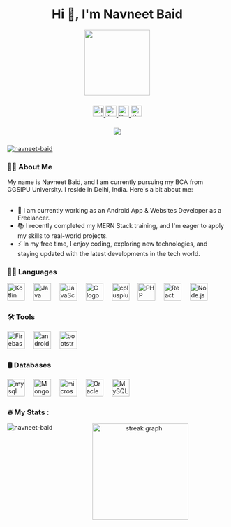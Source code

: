 <h1 align="center">Hi 👋, I'm Navneet Baid</h1>
<div align="center">
  <img height="150" src="https://navneetbaid.000webhostapp.com/img/face-2.png"  />
</div>

###

<div align="center">
  <a href="https://www.instagram.com/navneet.baid/" target="_blank">
    <img src="https://img.shields.io/static/v1?message=Instagram&logo=instagram&label=&color=E4405F&logoColor=white&labelColor=&style=for-the-badge" height="25" alt="Instagram logo" />
  </a>
  <a href="https://twitter.com/BaidNavneet" target="_blank">
    <img src="https://img.shields.io/static/v1?message=Twitter&logo=twitter&label=&color=1DA1F2&logoColor=white&labelColor=&style=for-the-badge" height="25" alt="Twitter logo" />
  </a>
  <a href="https://play.google.com/store/apps/dev?id=8294670376006777253&pli=1" target="_blank">
    <img src="https://img.shields.io/static/v1?message=Play%20Store&logo=google-play&label=&color=1DA1F2&logoColor=white&labelColor=&style=for-the-badge" height="25" alt="Play Store developer account link" />
  </a>
  <a href="https://navneetbaid.000webhostapp.com/" target="_blank">
    <img src="https://img.shields.io/static/v1?message=Portfolio&logoColor=white&labelColor=&style=for-the-badge&color=007ACC&logoWidth=20" height="25" alt="Portfolio website link" />
  </a>
</div>

###

<div align="center">
  <img src="https://visitor-badge.laobi.icu/badge?page_id=navneet-baid.navneet-baid&"  />
</div>

###

<p align="left"> <a href="https://github.com/ryo-ma/github-profile-trophy"><img src="https://github-profile-trophy.vercel.app/?username=navneet-baid" alt="navneet-baid" /></a> </p>

###

<h3 align="left">👩‍💻  About Me</h3>

<p align="left">
  My name is Navneet Baid, and I am currently pursuing my BCA from GGSIPU University. I reside in Delhi, India. Here's a bit about me:<br><br>
  
  - 🔭 I am currently working as an Android App & Websites Developer as a Freelancer.<br>
  - 📚 I recently completed my MERN Stack training, and I'm eager to apply my skills to real-world projects.<br>
  - ⚡ In my free time, I enjoy coding, exploring new technologies, and staying updated with the latest developments in the tech world.
</p>

<h3 align="left">🧑‍💻 Languages</h3>

<div align="left">
  <img src="https://cdn.jsdelivr.net/gh/devicons/devicon/icons/kotlin/kotlin-original.svg" height="40" alt="Kotlin logo" />
  <img width="12" />
  <img src="https://cdn.jsdelivr.net/gh/devicons/devicon/icons/java/java-original.svg" height="40" alt="Java logo" />
  <img width="12" />
  <img src="https://cdn.jsdelivr.net/gh/devicons/devicon/icons/javascript/javascript-original.svg" height="40" alt="JavaScript logo" />
  <img width="12" />
  <img src="https://cdn.jsdelivr.net/gh/devicons/devicon/icons/c/c-original.svg" height="40" alt="C logo" />
  <img width="12" />
  <img src="https://cdn.jsdelivr.net/gh/devicons/devicon/icons/cplusplus/cplusplus-original.svg" height="40" alt="cplusplus logo"  />
  <img width="12" />
  <img src="https://cdn.jsdelivr.net/gh/devicons/devicon/icons/php/php-original.svg" height="40" alt="PHP logo" />
  <img width="12" />
  <img src="https://cdn.jsdelivr.net/gh/devicons/devicon/icons/react/react-original.svg" height="40" alt="React logo" />
  <img width="12" />
  <img src="https://cdn.jsdelivr.net/gh/devicons/devicon/icons/nodejs/nodejs-original.svg" height="40" alt="Node.js logo" />
</div>

<h3 align="left">🛠 Tools</h3>

<div align="left">
  <img src="https://cdn.jsdelivr.net/gh/devicons/devicon/icons/firebase/firebase-plain.svg" height="40" alt="Firebase logo" />
  <img width="12" />
  <img src="https://cdn.jsdelivr.net/gh/devicons/devicon/icons/androidstudio/androidstudio-original.svg" height="40" alt="androidstudio 
   logo"  />
   <img width="12" />
   <img src="https://cdn.jsdelivr.net/gh/devicons/devicon/icons/bootstrap/bootstrap-original.svg" height="40" alt="bootstrap logo"  />
</div>

<h3 align="left">🛢 Databases</h3>

<div align="left">
  <img src="https://cdn.jsdelivr.net/gh/devicons/devicon/icons/mysql/mysql-original.svg" height="40" alt="mysql logo"  />
  <img width="12" />
  <img src="https://cdn.jsdelivr.net/gh/devicons/devicon/icons/mongodb/mongodb-original.svg" height="40" alt="MongoDB logo" />
  <img width="12" />
  <img src="https://cdn.jsdelivr.net/gh/devicons/devicon/icons/microsoftsqlserver/microsoftsqlserver-plain.svg" height="40"   
  alt="microsoftsqlserver logo"  />
  <img width="12" />
  <img src="https://cdn.jsdelivr.net/gh/devicons/devicon/icons/oracle/oracle-original.svg" height="40" alt="Oracle logo" />
  <img width="12" />
  <img src="https://cdn.jsdelivr.net/gh/devicons/devicon/icons/mysql/mysql-original.svg" height="40" alt="MySQL logo" />
</div>


<h3 align="left">🔥   My Stats :</h3>
<div align="center">
  <img align="left" src="https://github-readme-stats.vercel.app/api/top-langs?username=navneet-baid&show_icons=true&locale=en&layout=compact" alt="navneet-baid" />
  <img src="https://streak-stats.demolab.com?user=navneet-baid&locale=en&mode=daily&theme=dark&hide_border=false&border_radius=5&order=3" height="220" alt="streak graph"  />
</div>

###
